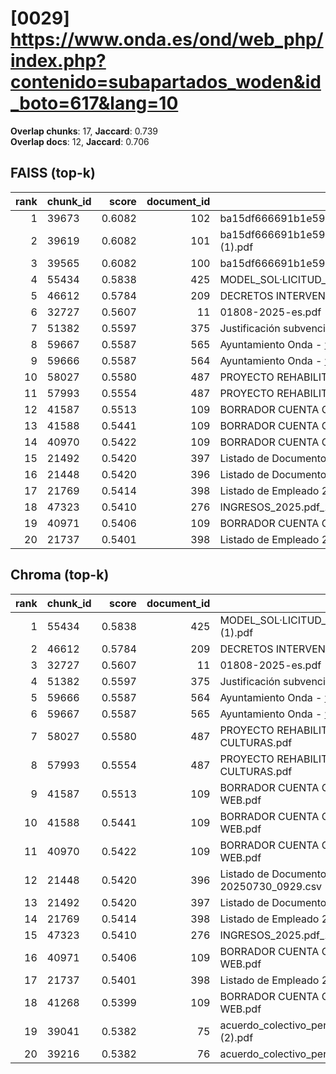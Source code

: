 # [0029] https://www.onda.es/ond/web_php/index.php?contenido=subapartados_woden&id_boto=617&lang=10

**Overlap chunks**: 17, **Jaccard**: 0.739  
**Overlap docs**: 12, **Jaccard**: 0.706

## FAISS (top-k)
rank | chunk_id | score | document_id | title
---:|---|---:|---:|---
1 | 39673 | 0.6082 | 102 | ba15df666691b1e5961b681667a3bb0ca296991924138.pdf.pdf
2 | 39619 | 0.6082 | 101 | ba15df666691b1e5961b681667a3bb0ca296991924138.pdf (1).pdf
3 | 39565 | 0.6082 | 100 | ba15df666691b1e5961b681667a3bb0ca296991924138.pdf
4 | 55434 | 0.5838 | 425 | MODEL_SOL·LICITUD_ESCOLETA_ESTIU_2025 (1).pdf
5 | 46612 | 0.5784 | 209 | DECRETOS INTERVENCIÓN 1S 2024.PDF
6 | 32727 | 0.5607 | 11 | 01808-2025-es.pdf
7 | 51382 | 0.5597 | 375 | Justificación subvención Onda.pdf
8 | 59667 | 0.5587 | 565 | Ayuntamiento Onda - www.onda.es
9 | 59666 | 0.5587 | 564 | Ayuntamiento Onda - www.onda.es
10 | 58027 | 0.5580 | 487 | PROYECTO REHABILITACION PARQUE TRES CULTURAS.pdf
11 | 57993 | 0.5554 | 487 | PROYECTO REHABILITACION PARQUE TRES CULTURAS.pdf
12 | 41587 | 0.5513 | 109 | BORRADOR CUENTA GENERAL 2024 PARA WEB.pdf
13 | 41588 | 0.5441 | 109 | BORRADOR CUENTA GENERAL 2024 PARA WEB.pdf
14 | 40970 | 0.5422 | 109 | BORRADOR CUENTA GENERAL 2024 PARA WEB.pdf
15 | 21492 | 0.5420 | 397 | Listado de Documento registro entre fechas.csv
16 | 21448 | 0.5420 | 396 | Listado de Documento registro 20250730_0929.csv
17 | 21769 | 0.5414 | 398 | Listado de Empleado 20250320_1240.csv
18 | 47323 | 0.5410 | 276 | INGRESOS_2025.pdf_1742285328954.pdf
19 | 40971 | 0.5406 | 109 | BORRADOR CUENTA GENERAL 2024 PARA WEB.pdf
20 | 21737 | 0.5401 | 398 | Listado de Empleado 20250320_1240.csv

## Chroma (top-k)
rank | chunk_id | score | document_id | title
---:|---|---:|---:|---
1 | 55434 | 0.5838 | 425 | MODEL_SOL·LICITUD_ESCOLETA_ESTIU_2025 (1).pdf
2 | 46612 | 0.5784 | 209 | DECRETOS INTERVENCIÓN 1S 2024.PDF
3 | 32727 | 0.5607 | 11 | 01808-2025-es.pdf
4 | 51382 | 0.5597 | 375 | Justificación subvención Onda.pdf
5 | 59666 | 0.5587 | 564 | Ayuntamiento Onda - www.onda.es
6 | 59667 | 0.5587 | 565 | Ayuntamiento Onda - www.onda.es
7 | 58027 | 0.5580 | 487 | PROYECTO REHABILITACION PARQUE TRES CULTURAS.pdf
8 | 57993 | 0.5554 | 487 | PROYECTO REHABILITACION PARQUE TRES CULTURAS.pdf
9 | 41587 | 0.5513 | 109 | BORRADOR CUENTA GENERAL 2024 PARA WEB.pdf
10 | 41588 | 0.5441 | 109 | BORRADOR CUENTA GENERAL 2024 PARA WEB.pdf
11 | 40970 | 0.5422 | 109 | BORRADOR CUENTA GENERAL 2024 PARA WEB.pdf
12 | 21448 | 0.5420 | 396 | Listado de Documento registro 20250730_0929.csv
13 | 21492 | 0.5420 | 397 | Listado de Documento registro entre fechas.csv
14 | 21769 | 0.5414 | 398 | Listado de Empleado 20250320_1240.csv
15 | 47323 | 0.5410 | 276 | INGRESOS_2025.pdf_1742285328954.pdf
16 | 40971 | 0.5406 | 109 | BORRADOR CUENTA GENERAL 2024 PARA WEB.pdf
17 | 21737 | 0.5401 | 398 | Listado de Empleado 20250320_1240.csv
18 | 41268 | 0.5399 | 109 | BORRADOR CUENTA GENERAL 2024 PARA WEB.pdf
19 | 39041 | 0.5382 | 75 | acuerdo_colectivo_personal_funcionario_2025 (2).pdf
20 | 39216 | 0.5382 | 76 | acuerdo_colectivo_personal_funcionario_2025.pdf
